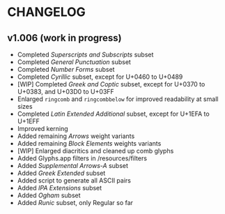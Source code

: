 # CHANGELOG

## v1.006 (work in progress)

- Completed _Superscripts and Subscripts_ subset
- Completed _General Punctuation_ subset
- Completed _Number Forms_ subset
- Completed _Cyrillic_ subset, except for U+0460 to U+0489
- [WIP] Completed _Greek and Coptic_ subset, except for U+0370 to U+0383, and U+03D0 to U+03FF
- Enlarged `ringcomb` and `ringcombbelow` for improved readability at small sizes
- Completed _Latin Extended Additional_ subset, except for U+1EFA to U+1EFF
- Improved kerning
- Added remaining _Arrows_ weight variants
- Added remaining _Block Elements_ weights variants
- [WIP] Enlarged diacritics and cleaned up comb glyphs
- Added Glyphs.app filters in /resources/filters
- Added _Supplemental Arrows-A_ subset
- Added _Greek Extended_ subset
- Added script to generate all ASCII pairs
- Added _IPA Extensions_ subset
- Added _Ogham_ subset
- Added _Runic_ subset, only Regular so far
